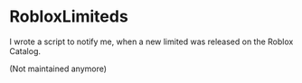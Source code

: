 # RobloxLimiteds
I wrote a script to notify me, when a new limited was released on the Roblox Catalog.

(Not maintained anymore)
